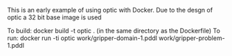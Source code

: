 
This is an early example of using optic with Docker. Due to the desgn of optic a 32 bit base image is used

To build: docker build -t optic . (in the same directory as the Dockerfile)
To run: docker run -ti optic work/gripper-domain-1.pddl work/gripper-problem-1.pddl
